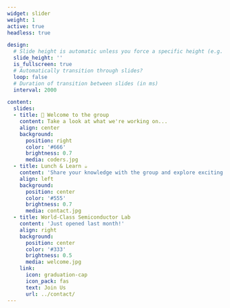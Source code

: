 ```yaml
---
widget: slider
weight: 1
active: true
headless: true

design:
  # Slide height is automatic unless you force a specific height (e.g. '400px')
  slide_height: ''
  is_fullscreen: true
  # Automatically transition through slides?
  loop: false
  # Duration of transition between slides (in ms)
  interval: 2000

content:
  slides:
  - title: 👋 Welcome to the group
    content: Take a look at what we're working on...
    align: center
    background:
      position: right
      color: '#666'
      brightness: 0.7
      media: coders.jpg
  - title: Lunch & Learn ☕️
    content: 'Share your knowledge with the group and explore exciting new topics together!'
    align: left
    background:
      position: center
      color: '#555'
      brightness: 0.7
      media: contact.jpg
  - title: World-Class Semiconductor Lab
    content: 'Just opened last month!'
    align: right
    background:
      position: center
      color: '#333'
      brightness: 0.5
      media: welcome.jpg
    link:
      icon: graduation-cap
      icon_pack: fas
      text: Join Us
      url: ../contact/
---
```

